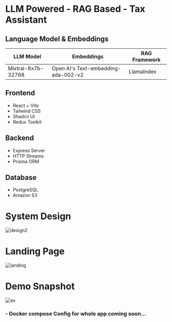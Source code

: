 # LLM Powered - RAG Based - Tax Assistant

## Language Model & Embeddings

| LLM Model          | Embeddings                          | RAG Framework |
|--------------------|-------------------------------------|---------------|
| Mixtral-8x7b-32768 | Open AI's Text-embedding-ada-002-v2 | LlamaIndex    |

## Frontend

- React + Vite
- Tailwind CSS
- Shadcn UI
- Redux Toolkit

## Backend

- Express Server
- HTTP Streams
- Prisma ORM

## Database

- PostgreSQL
- Amazon S3

# System Design

![design2](https://github.com/MuhammadAli13562/taxprogpt/assets/40227926/52e563d9-76f5-4c0b-aa96-3e8f29de6c20)


# Landing Page

![landing](https://github.com/MuhammadAli13562/taxprogpt/assets/40227926/a88b5468-bc62-4bd3-a8d0-d713f6c1b856)


# Demo Snapshot
![ex](https://github.com/MuhammadAli13562/taxprogpt/assets/40227926/9c99fa79-c6d8-4876-a651-195f6c648d7d)


### - Docker compose Config for whole app coming soon...
